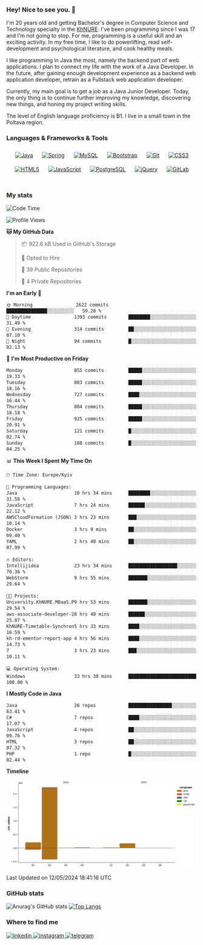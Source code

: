 ### Hey! Nice to see you. 👋

I'm 20 years old and getting Bachelor's degree in Computer Science and Technology
specialty in the [KhNURE][1]. I've been programming since I was 17 and I'm not going
to stop. For me, programming is a useful skill and an exciting activity. In my free
time, I like to do powerlifting, read self-development and psychological literature,
and cook healthy meals.

I like programming in Java the most, namely the backend part of web applications.
I plan to connect my life with the work of a Java Developer. In the future, after 
gaining enough development experience as a backend web application developer, 
retrain as a Fullstack web application developer. 

Currently, my main goal is to get a job as a Java Junior Developer. 
Today, the only thing is to continue further improving my knowledge, discovering 
new things, and honing my project writing skills.

The level of English language proficiency is B1. I live in a small town in the
Poltava region.

### Languages & Frameworks & Tools
<div align="center">  
<a href="https://www.java.com/" target="_blank"><img style="margin: 10px" src="https://profilinator.rishav.dev/skills-assets/java-original-wordmark.svg" alt="Java" height="50" /></a>
<a href="https://docs.spring.io/spring-framework/docs/3.0.x/reference/expressions.html#:~:text=The%20Spring%20Expression%20Language%20(SpEL,and%20basic%20string%20templating%20functionality." target="_blank"><img style="margin: 10px" src="https://profilinator.rishav.dev/skills-assets/springio-icon.svg" alt="Spring" height="50" /></a>
<a href="https://www.mysql.com/" target="_blank"><img style="margin: 10px" src="https://profilinator.rishav.dev/skills-assets/mysql-original-wordmark.svg" alt="MySQL" height="50" /></a>
<a href="https://getbootstrap.com/docs/3.4/javascript/" target="_blank"><img style="margin: 10px" src="https://profilinator.rishav.dev/skills-assets/bootstrap-plain.svg" alt="Bootstrap" height="50" /></a>  
<a href="https://github.com/" target="_blank"><img style="margin: 10px" src="https://profilinator.rishav.dev/skills-assets/git-scm-icon.svg" alt="Git" height="50" /></a>
<a href="https://www.w3schools.com/css/" target="_blank"><img style="margin: 10px" src="https://profilinator.rishav.dev/skills-assets/css3-original-wordmark.svg" alt="CSS3" height="50" /></a>  
<a href="https://en.wikipedia.org/wiki/HTML5" target="_blank"><img style="margin: 10px" src="https://profilinator.rishav.dev/skills-assets/html5-original-wordmark.svg" alt="HTML5" height="50" /></a>  
<a href="https://www.javascript.com/" target="_blank"><img style="margin: 10px" src="https://profilinator.rishav.dev/skills-assets/javascript-original.svg" alt="JavaScript" height="50" /></a>  
<a href="https://www.postgresql.org/" target="_blank"><img style="margin: 10px" src="https://profilinator.rishav.dev/skills-assets/postgresql-original-wordmark.svg" alt="PostgreSQL" height="50" /></a>  
<a href="https://jquery.com/" target="_blank"><img style="margin: 10px" src="https://profilinator.rishav.dev/skills-assets/jquery.png" alt="jQuery" height="50" /></a>
<a href="https://about.gitlab.com/" target="_blank"><img style="margin: 10px" src="https://profilinator.rishav.dev/skills-assets/gitlab.svg" alt="GitLab" height="50" /></a>  
</div>  

<br/>  

### My stats 

<!--START_SECTION:waka-->
![Code Time](http://img.shields.io/badge/Code%20Time-1%2C025%20hrs%2027%20mins-blue)

![Profile Views](http://img.shields.io/badge/Profile%20Views-0-blue)

**🐱 My GitHub Data** 

> 📦 922.6 kB Used in GitHub's Storage 
 > 
> 💼 Opted to Hire
 > 
> 📜 39 Public Repositories 
 > 
> 🔑 4 Private Repositories 
 > 
**I'm an Early 🐤** 

```text
🌞 Morning                2622 commits        ███████████████░░░░░░░░░░   59.28 % 
🌆 Daytime                1393 commits        ████████░░░░░░░░░░░░░░░░░   31.49 % 
🌃 Evening                314 commits         ██░░░░░░░░░░░░░░░░░░░░░░░   07.10 % 
🌙 Night                  94 commits          █░░░░░░░░░░░░░░░░░░░░░░░░   02.13 % 
```
📅 **I'm Most Productive on Friday** 

```text
Monday                   855 commits         █████░░░░░░░░░░░░░░░░░░░░   19.33 % 
Tuesday                  803 commits         █████░░░░░░░░░░░░░░░░░░░░   18.16 % 
Wednesday                727 commits         ████░░░░░░░░░░░░░░░░░░░░░   16.44 % 
Thursday                 804 commits         █████░░░░░░░░░░░░░░░░░░░░   18.18 % 
Friday                   925 commits         █████░░░░░░░░░░░░░░░░░░░░   20.91 % 
Saturday                 121 commits         █░░░░░░░░░░░░░░░░░░░░░░░░   02.74 % 
Sunday                   188 commits         █░░░░░░░░░░░░░░░░░░░░░░░░   04.25 % 
```


📊 **This Week I Spent My Time On** 

```text
🕑︎ Time Zone: Europe/Kyiv

💬 Programming Languages: 
Java                     10 hrs 34 mins      ████████░░░░░░░░░░░░░░░░░   31.58 % 
JavaScript               7 hrs 24 mins       ██████░░░░░░░░░░░░░░░░░░░   22.12 % 
AWSCloudFormation (JSON) 3 hrs 23 mins       ███░░░░░░░░░░░░░░░░░░░░░░   10.14 % 
Docker                   3 hrs 9 mins        ██░░░░░░░░░░░░░░░░░░░░░░░   09.40 % 
YAML                     2 hrs 40 mins       ██░░░░░░░░░░░░░░░░░░░░░░░   07.99 % 

🔥 Editors: 
Intellijidea             23 hrs 34 mins      ██████████████████░░░░░░░   70.36 % 
WebStorm                 9 hrs 55 mins       ███████░░░░░░░░░░░░░░░░░░   29.64 % 

🐱‍💻 Projects: 
University.KhNURE.MBaaS.P9 hrs 53 mins       ███████░░░░░░░░░░░░░░░░░░   29.54 % 
aws-associate-developer-28 hrs 40 mins       ██████░░░░░░░░░░░░░░░░░░░   25.87 % 
KhNURE-Timetable-Synchron5 hrs 33 mins       ████░░░░░░░░░░░░░░░░░░░░░   16.59 % 
kh-rd-ementor-report-app 4 hrs 56 mins       ████░░░░░░░░░░░░░░░░░░░░░   14.73 % 
7                        3 hrs 23 mins       ███░░░░░░░░░░░░░░░░░░░░░░   10.11 % 

💻 Operating System: 
Windows                  33 hrs 30 mins      █████████████████████████   100.00 % 
```

**I Mostly Code in Java** 

```text
Java                     26 repos            ████████████████░░░░░░░░░   63.41 % 
C#                       7 repos             ████░░░░░░░░░░░░░░░░░░░░░   17.07 % 
JavaScript               4 repos             ██░░░░░░░░░░░░░░░░░░░░░░░   09.76 % 
HTML                     3 repos             ██░░░░░░░░░░░░░░░░░░░░░░░   07.32 % 
PHP                      1 repo              █░░░░░░░░░░░░░░░░░░░░░░░░   02.44 % 
```



**Timeline**

![Lines of Code chart](https://raw.githubusercontent.com/StasonMendelso/StasonMendelso/main/assets/bar_graph.png)


 Last Updated on 12/05/2024 18:41:16 UTC
<!--END_SECTION:waka-->

### GitHub stats
![Anurag's GitHub stats](https://github-readme-stats-sigma-five.vercel.app/api?username=stasonMendelso&show_icons=true&theme=transparent)
[![Top Langs](https://github-readme-stats-sigma-five.vercel.app/api/top-langs/?username=stasonMendelso)](https://github.com/stasonMendelso/github-readme-stats)
### Where to find me

<div align="start">
<a href="https://linkedin.com/in/stanislav-hlova-0b2a00265/" target="_blank">
<img src=https://img.shields.io/badge/linkedin-%231E77B5.svg?&style=for-the-badge&logo=linkedin&logoColor=white alt=linkedin style="margin-bottom: 5px;" />
</a>
<a href="https://instagram.com/stasonMendelson" target="_blank">
<img src=https://img.shields.io/badge/instagram-%23000000.svg?&style=for-the-badge&logo=instagram&logoColor=white alt=instagram style="margin-bottom: 5px;" />
</a> 
<a href="https://t.me/Stason_Mendelson" target="_blank">
<img src=https://img.shields.io/badge/telegram-%231E77B5.svg?&style=for-the-badge&logo=telegram&logoColor=white alt=telegram style="margin-bottom: 5px;" />
</a>  
</div>  

[1]:[https://nure.ua/en/]

